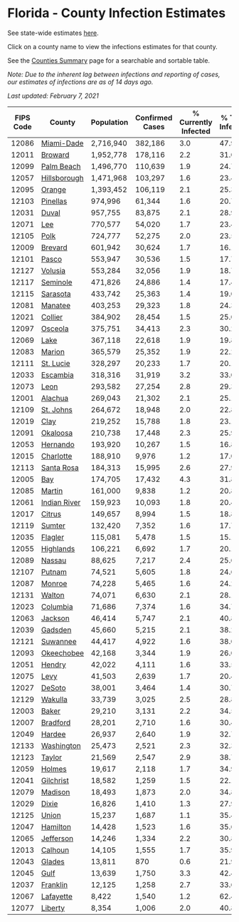 # Florida - County Infection Estimates

See state-wide estimates [here](/infections/us-fl).

Click on a county name to view the infections estimates for that county.

See the [Counties Summary](/infections/summary-counties) page for a searchable and sortable table.

*Note: Due to the inherent lag between infections and reporting of cases, our estimates of infections are as of 14 days ago.*

*Last updated: February 7, 2021*

|   FIPS Code |                       County |   Population |   Confirmed Cases |   % Currently Infected |   % Total Infected |
|-------------|------------------------------|--------------|-------------------|------------------------|--------------------|
|       12086 |     [Miami-Dade](miami-dade) |    2,716,940 |           382,186 |                    3.0 |               47.9 |
|       12011 |           [Broward](broward) |    1,952,778 |           178,116 |                    2.2 |               31.0 |
|       12099 |     [Palm Beach](palm-beach) |    1,496,770 |           110,639 |                    1.9 |               24.7 |
|       12057 | [Hillsborough](hillsborough) |    1,471,968 |           103,297 |                    1.6 |               23.4 |
|       12095 |             [Orange](orange) |    1,393,452 |           106,119 |                    2.1 |               25.3 |
|       12103 |         [Pinellas](pinellas) |      974,996 |            61,344 |                    1.6 |               20.7 |
|       12031 |               [Duval](duval) |      957,755 |            83,875 |                    2.1 |               28.9 |
|       12071 |                   [Lee](lee) |      770,577 |            54,020 |                    1.7 |               23.4 |
|       12105 |                 [Polk](polk) |      724,777 |            52,275 |                    2.0 |               23.5 |
|       12009 |           [Brevard](brevard) |      601,942 |            30,624 |                    1.7 |               16.1 |
|       12101 |               [Pasco](pasco) |      553,947 |            30,536 |                    1.5 |               17.7 |
|       12127 |           [Volusia](volusia) |      553,284 |            32,056 |                    1.9 |               18.7 |
|       12117 |         [Seminole](seminole) |      471,826 |            24,886 |                    1.4 |               17.4 |
|       12115 |         [Sarasota](sarasota) |      433,742 |            25,363 |                    1.4 |               19.0 |
|       12081 |           [Manatee](manatee) |      403,253 |            29,323 |                    1.8 |               24.3 |
|       12021 |           [Collier](collier) |      384,902 |            28,454 |                    1.5 |               25.0 |
|       12097 |           [Osceola](osceola) |      375,751 |            34,413 |                    2.3 |               30.2 |
|       12069 |                 [Lake](lake) |      367,118 |            22,618 |                    1.9 |               19.8 |
|       12083 |             [Marion](marion) |      365,579 |            25,352 |                    1.9 |               22.2 |
|       12111 |       [St. Lucie](st.-lucie) |      328,297 |            20,233 |                    1.7 |               20.1 |
|       12033 |         [Escambia](escambia) |      318,316 |            31,919 |                    3.2 |               33.0 |
|       12073 |                 [Leon](leon) |      293,582 |            27,254 |                    2.8 |               29.3 |
|       12001 |           [Alachua](alachua) |      269,043 |            21,302 |                    2.1 |               25.1 |
|       12109 |       [St. Johns](st.-johns) |      264,672 |            18,948 |                    2.0 |               22.8 |
|       12019 |                 [Clay](clay) |      219,252 |            15,788 |                    1.8 |               23.1 |
|       12091 |         [Okaloosa](okaloosa) |      210,738 |            17,448 |                    2.3 |               25.9 |
|       12053 |         [Hernando](hernando) |      193,920 |            10,267 |                    1.5 |               16.8 |
|       12015 |       [Charlotte](charlotte) |      188,910 |             9,976 |                    1.2 |               17.0 |
|       12113 |     [Santa Rosa](santa-rosa) |      184,313 |            15,995 |                    2.6 |               27.9 |
|       12005 |                   [Bay](bay) |      174,705 |            17,432 |                    4.3 |               31.8 |
|       12085 |             [Martin](martin) |      161,000 |             9,838 |                    1.2 |               20.8 |
|       12061 | [Indian River](indian-river) |      159,923 |            10,093 |                    1.8 |               20.4 |
|       12017 |             [Citrus](citrus) |      149,657 |             8,994 |                    1.5 |               18.8 |
|       12119 |             [Sumter](sumter) |      132,420 |             7,352 |                    1.6 |               17.7 |
|       12035 |           [Flagler](flagler) |      115,081 |             5,478 |                    1.5 |               15.1 |
|       12055 |       [Highlands](highlands) |      106,221 |             6,692 |                    1.7 |               20.1 |
|       12089 |             [Nassau](nassau) |       88,625 |             7,217 |                    2.4 |               25.6 |
|       12107 |             [Putnam](putnam) |       74,521 |             5,605 |                    1.8 |               24.6 |
|       12087 |             [Monroe](monroe) |       74,228 |             5,465 |                    1.6 |               24.2 |
|       12131 |             [Walton](walton) |       74,071 |             6,630 |                    2.1 |               28.1 |
|       12023 |         [Columbia](columbia) |       71,686 |             7,374 |                    1.6 |               34.7 |
|       12063 |           [Jackson](jackson) |       46,414 |             5,747 |                    2.1 |               40.8 |
|       12039 |           [Gadsden](gadsden) |       45,660 |             5,215 |                    2.1 |               38.2 |
|       12121 |         [Suwannee](suwannee) |       44,417 |             4,922 |                    1.6 |               38.0 |
|       12093 |     [Okeechobee](okeechobee) |       42,168 |             3,344 |                    1.9 |               26.0 |
|       12051 |             [Hendry](hendry) |       42,022 |             4,111 |                    1.6 |               33.5 |
|       12075 |                 [Levy](levy) |       41,503 |             2,639 |                    1.7 |               20.4 |
|       12027 |             [DeSoto](desoto) |       38,001 |             3,464 |                    1.4 |               30.7 |
|       12129 |           [Wakulla](wakulla) |       33,739 |             3,025 |                    2.5 |               28.8 |
|       12003 |               [Baker](baker) |       29,210 |             3,131 |                    2.2 |               34.5 |
|       12007 |         [Bradford](bradford) |       28,201 |             2,710 |                    1.6 |               30.4 |
|       12049 |             [Hardee](hardee) |       26,937 |             2,640 |                    1.9 |               32.7 |
|       12133 |     [Washington](washington) |       25,473 |             2,521 |                    2.3 |               32.3 |
|       12123 |             [Taylor](taylor) |       21,569 |             2,547 |                    2.9 |               38.7 |
|       12059 |             [Holmes](holmes) |       19,617 |             2,118 |                    1.7 |               34.9 |
|       12041 |       [Gilchrist](gilchrist) |       18,582 |             1,259 |                    1.5 |               22.1 |
|       12079 |           [Madison](madison) |       18,493 |             1,873 |                    2.0 |               34.8 |
|       12029 |               [Dixie](dixie) |       16,826 |             1,410 |                    1.3 |               27.9 |
|       12125 |               [Union](union) |       15,237 |             1,687 |                    1.1 |               35.4 |
|       12047 |         [Hamilton](hamilton) |       14,428 |             1,523 |                    1.6 |               35.6 |
|       12065 |       [Jefferson](jefferson) |       14,246 |             1,334 |                    2.2 |               30.8 |
|       12013 |           [Calhoun](calhoun) |       14,105 |             1,555 |                    1.7 |               35.9 |
|       12043 |             [Glades](glades) |       13,811 |               870 |                    0.6 |               21.9 |
|       12045 |                 [Gulf](gulf) |       13,639 |             1,750 |                    3.3 |               42.4 |
|       12037 |         [Franklin](franklin) |       12,125 |             1,258 |                    2.7 |               33.6 |
|       12067 |       [Lafayette](lafayette) |        8,422 |             1,540 |                    1.2 |               62.4 |
|       12077 |           [Liberty](liberty) |        8,354 |             1,006 |                    2.0 |               40.8 |